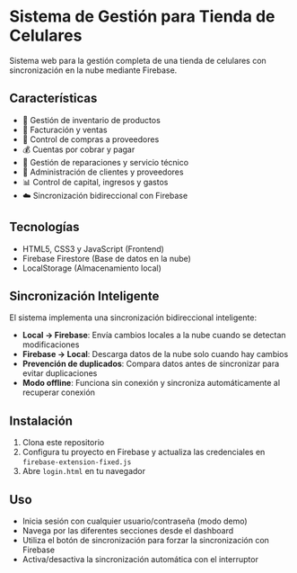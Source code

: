# Sistema de Gestión para Tienda de Celulares

Sistema web para la gestión completa de una tienda de celulares con sincronización en la nube mediante Firebase.

## Características

- 📱 Gestión de inventario de productos
- 📄 Facturación y ventas
- 🛒 Control de compras a proveedores
- 💰 Cuentas por cobrar y pagar
- 🔧 Gestión de reparaciones y servicio técnico
- 👥 Administración de clientes y proveedores
- 📊 Control de capital, ingresos y gastos
- ☁️ Sincronización bidireccional con Firebase

## Tecnologías

- HTML5, CSS3 y JavaScript (Frontend)
- Firebase Firestore (Base de datos en la nube)
- LocalStorage (Almacenamiento local)

## Sincronización Inteligente

El sistema implementa una sincronización bidireccional inteligente:

- **Local → Firebase**: Envía cambios locales a la nube cuando se detectan modificaciones
- **Firebase → Local**: Descarga datos de la nube solo cuando hay cambios
- **Prevención de duplicados**: Compara datos antes de sincronizar para evitar duplicaciones
- **Modo offline**: Funciona sin conexión y sincroniza automáticamente al recuperar conexión

## Instalación

1. Clona este repositorio
2. Configura tu proyecto en Firebase y actualiza las credenciales en `firebase-extension-fixed.js`
3. Abre `login.html` en tu navegador

## Uso

- Inicia sesión con cualquier usuario/contraseña (modo demo)
- Navega por las diferentes secciones desde el dashboard
- Utiliza el botón de sincronización para forzar la sincronización con Firebase
- Activa/desactiva la sincronización automática con el interruptor
